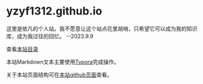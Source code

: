 # yzyf1312.github.io
这里是依凡的个人站。我不愿意让这个站点花里胡哨，只希望它可以成为我的知识库，成为我过往的回忆。 --2023.9.9

查看[本站目录](list.md)

本站Markdown文本主要使用[Typora](https://typora.io/)完成操作。

关于本站页面结构可在[本站github页面](https://github.com/yzyf1312/yzyf1312.github.io)查看。
